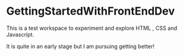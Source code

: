# GettingStartedWithFrontEndDev
This is a test workspace to experiment and explore HTML , CSS and Javascript. 

It is quite in an early stage but I am pursuing getting better! 
